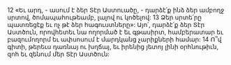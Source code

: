 12 «Եւ արդ, - ասում է ձեր Տէր Աստուածը, -
դարձէ՛ք ինձ ձեր ամբողջ սրտով,
ծոմապահութեամբ, լալով ու կոծելով:
13 Ձեր սրտե՛րը պատռեցէք եւ ոչ թէ ձեր հագուստները»:
Այո՛, դարձէ՛ք ձեր Տէր Աստծուն,
որովհետեւ նա ողորմած է եւ գթասիրտ,
համբերատար եւ բազումողորմ
եւ ափսոսում է մարդկանց չարիքների համար:
14 Ո՞վ գիտի, թերեւս դառնայ ու խղճայ,
եւ իրենից յետոյ լինի օրհնութիւն, զոհ եւ զենում մեր Տէր Աստծուն:
